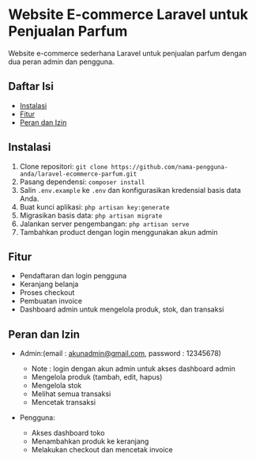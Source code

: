 # Website E-commerce Laravel untuk Penjualan Parfum

Website e-commerce sederhana Laravel untuk penjualan parfum dengan dua peran admin dan pengguna.

## Daftar Isi

- [Instalasi](#instalasi)
- [Fitur](#fitur)
- [Peran dan Izin](#peran-dan-izin)

## Instalasi

1. Clone repositori: `git clone https://github.com/nama-pengguna-anda/laravel-ecommerce-parfum.git`
2. Pasang dependensi: `composer install`
3. Salin `.env.example` ke `.env` dan konfigurasikan kredensial basis data Anda.
4. Buat kunci aplikasi: `php artisan key:generate`
5. Migrasikan basis data: `php artisan migrate`
7. Jalankan server pengembangan: `php artisan serve`
8. Tambahkan product dengan login menggunakan akun admin

## Fitur

- Pendaftaran dan login pengguna
- Keranjang belanja
- Proses checkout
- Pembuatan invoice
- Dashboard admin untuk mengelola produk, stok, dan transaksi

## Peran dan Izin

- Admin:(email : akunadmin@gmail.com, password : 12345678) 
  - Note : login dengan akun admin untuk akses dashboard admin
  - Mengelola produk (tambah, edit, hapus)
  - Mengelola stok
  - Melihat semua transaksi
  - Mencetak transaksi

- Pengguna:
  - Akses dashboard toko
  - Menambahkan produk ke keranjang
  - Melakukan checkout dan mencetak invoice
